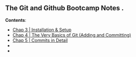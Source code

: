 ## The Git and Github Bootcamp Notes .

**Contents**:

- [Chap 3 | Installation & Setup](https://github.com/SuvadeepMukherjee/The-Git-and-Github-Bootcamp/tree/main/Chap%203%20%7C%20Installation%20%26%20Setup)
- [Chap 4 | The Very Basics of Git (Adding and Committing)](https://github.com/SuvadeepMukherjee/The-Git-and-Github-Bootcamp/tree/main/Chap%204%20%7C%20The%20Very%20Basics%20oF%20Git%20-%20Adding%20%26%20Committing)
- [Chap 5 | Commits in Detail](https://github.com/SuvadeepMukherjee/The-Git-and-Github-Bootcamp/tree/main/Anki%20Notes/Chap%205%20%7C%20Commits%20in%20details)
-
- 
